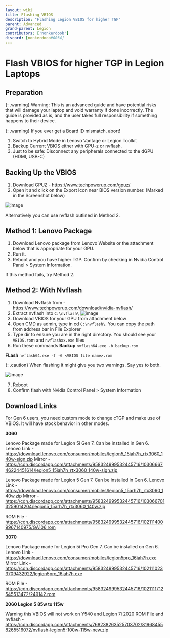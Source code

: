 ```yaml
---
layout: wiki
title: Flashing VBIOS
description: "Flashing Legion VBIOS for higher TGP"
parent: Advanced
grand-parent: Legion
contributors: ['nonkerdoob'] 
discord: [nonkerdoob#0034] 
---
```


# Flash VBIOS for higher TGP in Legion Laptops

## Preparation

{: .warning}
Warning: This is an advanced guide and have potential risks that will damage your laptop and void warranty if done incorrectly. The guide is provided as is, and the user takes full responsibility if something happens to their device.

{: .warning}
If you ever get a Board ID mismatch, abort!

1. Switch to Hybrid Mode in Lenovo Vantage or Legion Toolkit
2. Backup Current VBIOS either with GPU-z or nvflash.
3. Just to be safe: Disconnect any peripherals connected to the dGPU (HDMI, USB-C)

## Backing Up the VBIOS

1. Download GPUZ - https://www.techpowerup.com/gpuz/
2. Open it and click on the Export Icon near BIOS version number. (Marked in the Screenshot below)

![image](https://user-images.githubusercontent.com/100846697/210909114-bc46060e-0264-4ea5-9fa9-f32b83673d80.png)

Alternatively you can use nvflash outlined in Method 2.

## Method 1: Lenovo Package

1. Download Lenovo package from Lenovo Website or the attachment below that is appropriate for your GPU.
2. Run it.
3. Reboot and you have higher TGP. Confirm by checking in Nvidia Control Panel > System Information.

If this method fails, try Method 2.

## Method 2: With Nvflash
1. Download Nvflash from - https://www.techpowerup.com/download/nvidia-nvflash/
2. Extract nvflash into ``C:\nvflash\``
  ![image](https://user-images.githubusercontent.com/100846697/210909374-0ce998a5-11cf-4503-84dc-98662aba2ecb.png)
3. Download VBIOS for your GPU from attachment below
4. Open CMD as admin, type in cd ``C:\nvflash\``. You can copy the path from address bar in File Explorer
5. Type dir to ensure you are in the right directory. You should see your ``VBIOS.ro``m and ``nvflashxx.exe`` files
6. Run these commands
**Backup**
    ```nvflash64.exe -b backup.rom```

**FLash**
    ```nvflash64.exe -f -6 <VBIOS file name>.rom```

{: .caution}
When flashing it might give you two warnings. Say yes to both.

![image](https://user-images.githubusercontent.com/100846697/210909387-e38b9d6b-b016-4a2b-9902-273b5f74ac7d.png)

7. Reboot
8. Confirm flash with Nvidia Control Panel > System Information

## Download Links

For Gen 6 users, you need custom mode to change cTGP and make use of VBIOS. It will have stock behavior in other modes. 

**3060**

Lenovo Package made for Legion 5i Gen 7. Can be installed in Gen 6.
Lenovo Link - https://download.lenovo.com/consumer/mobiles/legion5_15iah7h_rtx3060_140w-sign.zip
Mirror - https://cdn.discordapp.com/attachments/958324999532445716/1030666746224451614/legion5_15iah7h_rtx3060_140w-sign.zip

Lenovo Package made for Legion 5 Gen 7. Can be installed in Gen 6.
Lenovo Link - https://download.lenovo.com/consumer/mobiles/legion5_15arh7h_rtx3060_140w.zip
Mirror - https://cdn.discordapp.com/attachments/958324999532445716/1030667013259014204/legion5_15arh7h_rtx3060_140w.zip

ROM File - https://cdn.discordapp.com/attachments/958324999532445716/1021114009967140975/GA106.rom

**3070**

Lenovo Package made for Legion 5i Pro Gen 7. Can be installed on Gen 6.
Lenovo Link - https://download.lenovo.com/consumer/mobiles/legion5pro_16iah7h.exe
Mirror Link - https://cdn.discordapp.com/attachments/958324999532445716/1021110233709432922/legion5pro_16iah7h.exe

ROM FIle - https://cdn.discordapp.com/attachments/958324999532445716/1021111712545513472/249142.rom

**2060 Legion 5 85w to 115w**

Warning this VBIOS will not work on Y540 and Legion 7i 2020
ROM File and nvflash - https://cdn.discordapp.com/attachments/768238263525703702/819684558265516072/nvflash-legion5-100w-115w-new.zip



